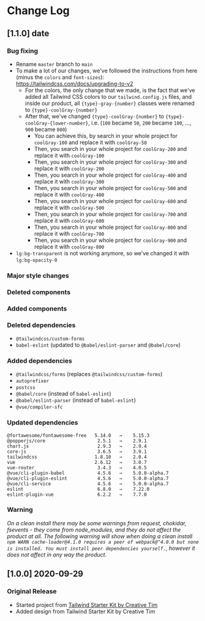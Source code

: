 # Change Log

## [1.1.0] date
### Bug fixing
- Rename `master` branch to `main`
- To make a lot of our changes, we've followed the instructions from here (minus the `colors` and `font-sizes`): https://tailwindcss.com/docs/upgrading-to-v2
  - For the colors, the only change that we made, is the fact that we've added all Tailwind CSS colors to our `tailwind.config.js` files, and inside our product, all `{type}-gray-{number}` classes were renamed to `{type}-coolGray-{number}`
  - After that, we've changed `{type}-coolGray-{number}` to `{type}-coolGray-{lower-number}`, i.e. (`100` became `50`, `200` became `100`, ..., `900` became `800`)
    - You can achieve this, by search in your whole project for `coolGray-100` and replace it with `coolGray-50`
    - Then, you search in your whole project for `coolGray-200` and replace it with `coolGray-100`
    - Then, you search in your whole project for `coolGray-300` and replace it with `coolGray-200`
    - Then, you search in your whole project for `coolGray-400` and replace it with `coolGray-300`
    - Then, you search in your whole project for `coolGray-500` and replace it with `coolGray-400`
    - Then, you search in your whole project for `coolGray-600` and replace it with `coolGray-500`
    - Then, you search in your whole project for `coolGray-700` and replace it with `coolGray-600`
    - Then, you search in your whole project for `coolGray-800` and replace it with `coolGray-700`
    - Then, you search in your whole project for `coolGray-900` and replace it with `coolGray-800`
- `lg:bg-transparent` is not working anymore, so we've changed it with `lg:bg-opacity-0`
### Major style changes

### Deleted components

### Added components

### Deleted dependencies
- `@tailwindcss/custom-forms`
- `babel-eslint` (updated to `@babel/eslint-parser` and `@babel/core`)
### Added dependencies
- `@tailwindcss/forms` (replaces `@tailwindcss/custom-forms`)
- `autoprefixer`
- `postcss`
- `@babel/core` (instead of `babel-eslint`)
- `@babel/eslint-parser` (instead of `babel-eslint`)
- `@vue/compiler-sfc`
### Updated dependencies
```
@fortawesome/fontawesome-free   5.14.0   →    5.15.3
@popperjs/core                   2.5.1   →    2.9.1
chart.js                         2.9.3   →    2.9.4
core-js                          3.6.5   →    3.9.1
tailwindcss                     1.8.10   →    2.0.4
vue                             2.6.12   →    3.0.7
vue-router                       3.4.3   →    4.0.5
@vue/cli-plugin-babel            4.5.6   →    5.0.0-alpha.7
@vue/cli-plugin-eslint           4.5.6   →    5.0.0-alpha.7
@vue/cli-service                 4.5.6   →    5.0.0-alpha.7
eslint                           6.8.0   →    7.22.0
eslint-plugin-vue                6.2.2   →    7.7.0
```
### Warning
_On a clean install there may be some warnings from request, chokidar, fsevents - they come from node_modules, and they do not affect the product at all._
_The following warning will show when doing a clean install `npm WARN cache-loader@4.1.0 requires a peer of webpack@^4.0.0 but none is installed. You must install peer dependencies yourself.`, however it does not affect in any way the product._

## [1.0.0] 2020-09-29
### Original Release
- Started project from [Tailwind Starter Kit by Creative Tim](https://www.creative-tim.com/learning-lab/tailwind-starter-kit/presentation?ref=vn-changelog)
- Added design from Tailwind Starter Kit by Creative Tim
